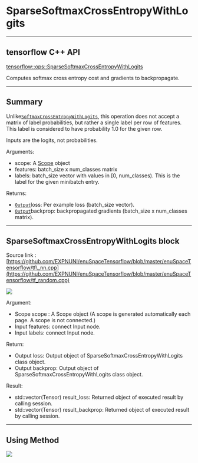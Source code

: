 # SparseSoftmaxCrossEntropyWithLogits

---

## tensorflow C++ API

[tensorflow::ops::SparseSoftmaxCrossEntropyWithLogits](https://www.tensorflow.org/api_docs/cc/class/tensorflow/ops/sparse-softmax-cross-entropy-with-logits)

Computes softmax cross entropy cost and gradients to backpropagate.

---

## Summary

Unlike[`SoftmaxCrossEntropyWithLogits`](https://www.tensorflow.org/api_docs/cc/class/tensorflow/ops/softmax-cross-entropy-with-logits.html#classtensorflow_1_1ops_1_1_softmax_cross_entropy_with_logits), this operation does not accept a matrix of label probabilities, but rather a single label per row of features. This label is considered to have probability 1.0 for the given row.

Inputs are the logits, not probabilities.

Arguments:

* scope: A [Scope](https://www.tensorflow.org/api_docs/cc/class/tensorflow/scope.html#classtensorflow_1_1_scope) object
* features: batch\_size x num\_classes matrix
* labels: batch\_size vector with values in \[0, num\_classes\). This is the label for the given minibatch entry.

Returns:

* [`Output`](https://www.tensorflow.org/api_docs/cc/class/tensorflow/output.html#classtensorflow_1_1_output)loss: Per example loss \(batch\_size vector\).
* [`Output`](https://www.tensorflow.org/api_docs/cc/class/tensorflow/output.html#classtensorflow_1_1_output)backprop: backpropagated gradients \(batch\_size x num\_classes matrix\).

---

## SparseSoftmaxCrossEntropyWithLogits block

Source link : [https://github.com/EXPNUNI/enuSpaceTensorflow/blob/master/enuSpaceTensorflow/tf\_nn.cpp](https://github.com/EXPNUNI/enuSpaceTensorflow/blob/master/enuSpaceTensorflow/tf_random.cpp)

![](/nn-ops/SparseSoftmaxCrossEntropyWithLogits1.jpg)

Argument:

* Scope scope : A Scope object \(A scope is generated automatically each page. A scope is not connected.\)
* Input features: connect  Input node.
* Input labels: connect  Input node.

Return:

* Output loss: Output object of SparseSoftmaxCrossEntropyWithLogits class object.
* Output backprop: Output object of SparseSoftmaxCrossEntropyWithLogits class object.

Result:

* std::vector\(Tensor\) result\_loss: Returned object of executed result by calling session.
* std::vector\(Tensor\) result\_backprop: Returned object of executed result by calling session.

---

## Using Method

![](/nn-ops/SparseSoftmaxCrossEntropyWithLogits2.jpg)

